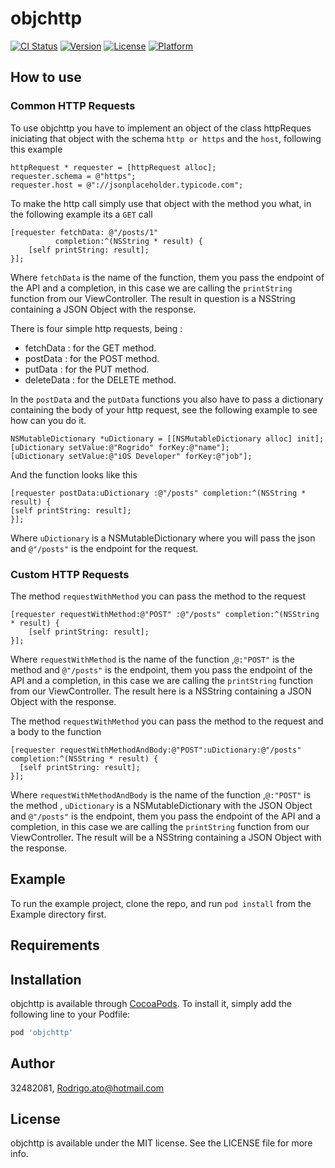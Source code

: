 # objchttp

[![CI Status](https://img.shields.io/travis/32482081/objchttp.svg?style=flat)](https://travis-ci.org/32482081/objchttp)
[![Version](https://img.shields.io/cocoapods/v/objchttp.svg?style=flat)](https://cocoapods.org/pods/objchttp)
[![License](https://img.shields.io/cocoapods/l/objchttp.svg?style=flat)](https://cocoapods.org/pods/objchttp)
[![Platform](https://img.shields.io/cocoapods/p/objchttp.svg?style=flat)](https://cocoapods.org/pods/objchttp)

## How to use

### Common HTTP Requests
To use objchttp you have to implement an object of the class httpReques iniciating that object with the schema `http or https` and the `host`, following this example

```
httpRequest * requester = [httpRequest alloc];
requester.schema = @"https";
requester.host = @"://jsonplaceholder.typicode.com";
```

To make the http call simply use that object with the method you what, in the following example its a `GET` call

```
[requester fetchData: @"/posts/1"
          completion:^(NSString * result) {
    [self printString: result];
}];
```

 Where `fetchData` is the name of the function, them you pass the endpoint of the API and a completion, in this case we are calling the `printString` function from our ViewController.
 The result in question is a NSString containing a JSON Object with the response.
 
There is four simple http requests, being : 

* fetchData : for the GET method.
* postData : for the POST method.
* putData : for the PUT method.
* deleteData : for the DELETE method.

In the `postData` and the `putData` functions you also have to pass a dictionary containing the body of your http request, see the following example to see how can you do it.

```
NSMutableDictionary *uDictionary = [[NSMutableDictionary alloc] init];
[uDictionary setValue:@"Rogrido" forKey:@"name"];
[uDictionary setValue:@"iOS Developer" forKey:@"job"];
```

And the function looks like this

```    
[requester postData:uDictionary :@"/posts" completion:^(NSString * result) {
[self printString: result];
}];
```

Where `uDictionary` is a NSMutableDictionary where you will pass the json and `@"/posts"` is the endpoint for the request. 
### Custom HTTP Requests
The method `requestWithMethod` you can pass the method to the request
```
[requester requestWithMethod:@"POST" :@"/posts" completion:^(NSString * result) {
    [self printString: result];
}];
```
Where `requestWithMethod` is the name of the function ,`@:"POST"` is the method and `@"/posts"` is the endpoint, them you pass the endpoint of the API and a completion, in this case we are calling the `printString` function from our ViewController.
The result here is a NSString containing a JSON Object with the response.

The method `requestWithMethod` you can pass the method to the request and a body to the function
```
[requester requestWithMethodAndBody:@"POST":uDictionary:@"/posts" completion:^(NSString * result) {
  [self printString: result];
}];
```
Where `requestWithMethodAndBody` is the name of the function ,`@:"POST"`  is the method , `uDictionary` is a NSMutableDictionary with the JSON Object and `@"/posts"` is the endpoint, them you pass the endpoint of the API and a completion, in this case we are calling the `printString` function from our ViewController.
The result will be a NSString containing a JSON Object with the response.

## Example

To run the example project, clone the repo, and run `pod install` from the Example directory first.

## Requirements

## Installation

objchttp is available through [CocoaPods](https://cocoapods.org). To install
it, simply add the following line to your Podfile:

```ruby
pod 'objchttp'
```

## Author

32482081, Rodrigo.ato@hotmail.com

## License

objchttp is available under the MIT license. See the LICENSE file for more info.
